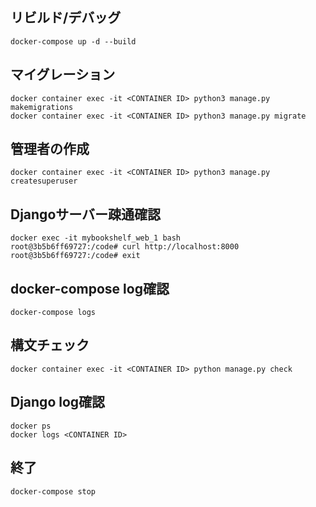 ## リビルド/デバッグ
```
docker-compose up -d --build
```

## マイグレーション
```
docker container exec -it <CONTAINER ID> python3 manage.py makemigrations
docker container exec -it <CONTAINER ID> python3 manage.py migrate
```

## 管理者の作成
```
docker container exec -it <CONTAINER ID> python3 manage.py createsuperuser
```

## Djangoサーバー疎通確認
```
docker exec -it mybookshelf_web_1 bash
root@3b5b6ff69727:/code# curl http://localhost:8000
root@3b5b6ff69727:/code# exit
```

## docker-compose log確認
```
docker-compose logs
```

## 構文チェック
```
docker container exec -it <CONTAINER ID> python manage.py check
```

## Django log確認
```
docker ps
docker logs <CONTAINER ID>
```

## 終了
```
docker-compose stop
```